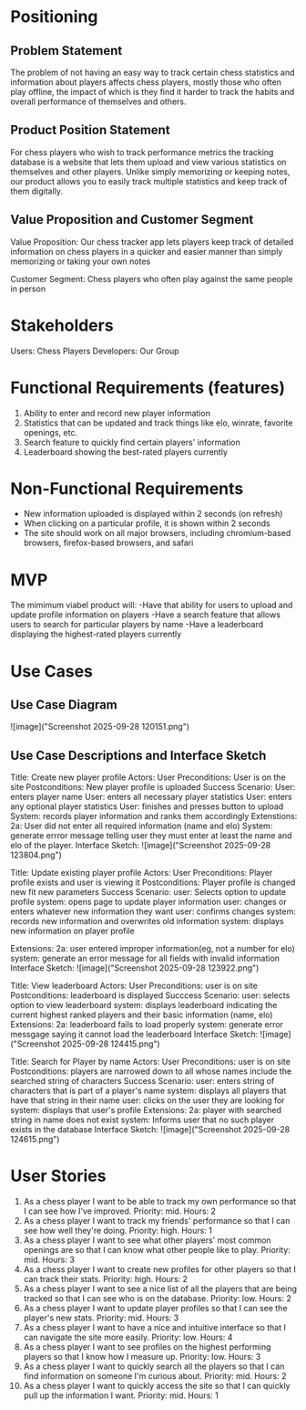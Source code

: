 # **Positioning**
## Problem Statement

The problem of not having an easy way to track certain chess statistics and information about players affects chess players, mostly those who often play offline, the impact of which is they find it harder to track the habits and overall performance of themselves and others.

## Product Position Statement

For chess players who wish to track performance metrics the tracking database is a website that lets them upload and view various statistics on themselves and other players.  Unlike simply memorizing or keeping notes, our product allows you to easily track multiple statistics and keep track of them digitally.  

## Value Proposition and Customer Segment

Value Proposition: Our chess tracker app lets players keep track of detailed information on chess players in a quicker and easier manner than simply memorizing or taking your own notes

Customer Segment: Chess players who often play against the same people in person

# **Stakeholders**

Users: Chess Players
Developers: Our Group

# **Functional Requirements (features)**

1. Ability to enter and record new player information
2. Statistics that can be updated and track things like elo, winrate, favorite openings, etc.
3. Search feature to quickly find certain players' information
4. Leaderboard showing the best-rated players currently

# **Non-Functional Requirements**

- New information uploaded is displayed within 2 seconds (on refresh)
- When clicking on a particular profile, it is shown within 2 seconds
- The site should work on all major browsers, including chromium-based browsers, firefox-based browsers, and safari

# **MVP**

The mimimum viabel product will: 
-Have that ability for users to upload and update profile information on players
-Have a search feature that allows users to search for particular players by name
-Have a leaderboard displaying the highest-rated players currently

# **Use Cases**
## Use Case Diagram

![image]("Screenshot 2025-09-28 120151.png")

## Use Case Descriptions and Interface Sketch

Title: Create new player profile
Actors: User
Preconditions: User is on the site
Postconditions: New player profile is uploaded
Success Scenario: 
User: enters player name
User: enters all necessary player statistics
User: enters any optional player statistics
User: finishes and presses button to upload
System: records player information and ranks them accordingly
Extenstions:
2a: User did not enter all required information (name and elo)
System: generate errror message telling user they must enter at least the name and elo of the player.
Interface Sketch:
![image]("Screenshot 2025-09-28 123804.png")

Title: Update existing player profile
Actors: User
Preconditions: Player profile exists and user is viewing it
Postconditions: Player profile is changed new fit new parameters
Success Scenario: 
user: Selects option to update profile
system: opens page to update player information
user: changes or enters whatever new information they want
user: confirms changes
system: records new information and overwrites old information
system: displays new information on player profile

Extensions:
2a: user entered improper information(eg, not a number for elo)
system: generate an error message for all fields with invalid information
Interface Sketch:
![image]("Screenshot 2025-09-28 123922.png")

Title: View leaderboard
Actors: User
Preconditions: user is on site
Postconditions: leaderboard is displayed
Succcess Scenario:
user: selects option to view leaderboard
system: displays leaderboard indicating the current highest ranked players and their basic information (name, elo)
Extensions:
2a: leaderboard fails to load properly
system: generate error messgage saying it cannot load the leaderboard
Interface Sketch:
![image]("Screenshot 2025-09-28 124415.png")

Title: Search for Player by name
Actors: User
Preconditions: user is on site
Postconditions: players are narrowed down to all whose names include the searched string of characters
Success Scenario:
user: enters string of characters that is part of a player's name
system: displays all players that have that string in their name
user: clicks on the user they are looking for
system: displays that user's profile
Extensions:
2a: player with searched string in name does not exist
system: Informs user that no such player exists in the database
Interface Sketch:
![image]("Screenshot 2025-09-28 124615.png")

# **User Stories**

1. As a chess player I want to be able to track my own performance so that I can see how I've improved.  Priority: mid. Hours: 2
2. As a chess player I want to track my friends' performance so that I can see how well they're doing.  Priority: high. Hours: 1
3. As a chess player I want to see what other players' most common openings are so that I can know what other people like to play.  Priority: mid. Hours: 3
4. As a chess player I want to create new profiles for other players so that I can track their stats.  Priority: high. Hours: 2
5. As a chess player I want to see a nice list of all the players that are being tracked so that I can see who is on the database.  Priority: low. Hours: 2
6. As a chess player I want to update player profiles so that I can see the player's new stats.  Priority: mid. Hours: 3
7. As a chess player I want to have a nice and intuitive interface so that I can navigate the site more easily.  Priority: low. Hours: 4
8. As a chess player I want to see profiles on the highest performing players so that I know how I measure up.  Priority: low. Hours: 3
9. As a chess player I want to quickly search all the players so that I can find information on someone I'm curious about.  Priority: mid.  Hours: 2
10. As a chess player I want to quickly access the site so that I can quickly pull up the information I want.  Priority: mid.  Hours: 1
